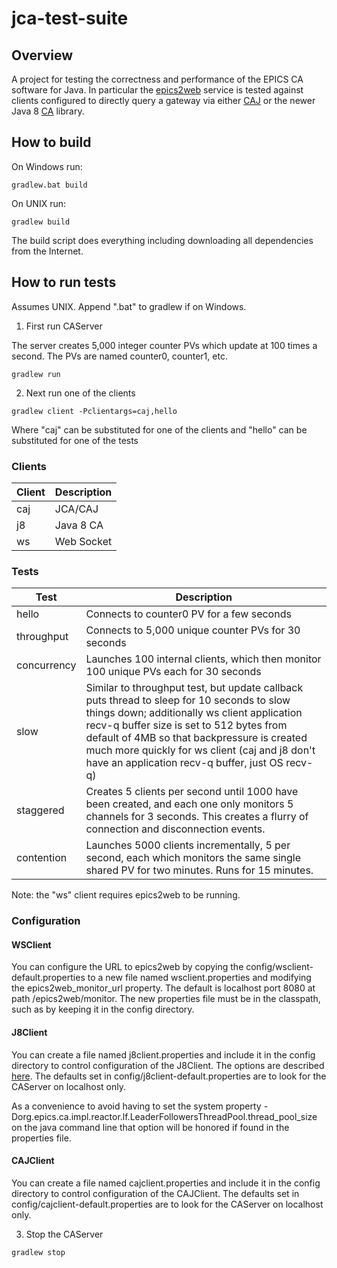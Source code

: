 # jca-test-suite

## Overview
A project for testing the correctness and performance of the EPICS CA software for Java.  In particular the [epics2web](https://github.com/JeffersonLab/epics2web) service is tested against clients configured to directly query a gateway via either [CAJ](https://github.com/epics-base/caj) or the newer Java 8 [CA](https://github.com/channelaccess/ca) library.

## How to build

On Windows run:

``
gradlew.bat build
``

On UNIX run:

``
gradlew build
``

The build script does everything including downloading all dependencies from the Internet.

## How to run tests
Assumes UNIX.  Append ".bat" to gradlew if on Windows.

1. First run CAServer

The server creates 5,000 integer counter PVs which update at 100 times a second.  The PVs are named counter0, counter1, etc.

``
gradlew run
``

2. Next run one of the clients

``
gradlew client -Pclientargs=caj,hello
``

Where "caj" can be substituted for one of the clients and "hello" can be substituted for one of the tests

### Clients
| Client | Description |
|--------|-------------|
| caj    | JCA/CAJ     |
| j8     | Java 8 CA   |
| ws     | Web Socket  |

### Tests
| Test        | Description |
|-------------|-------------|
| hello       | Connects to counter0 PV for a few seconds |
| throughput  | Connects to 5,000 unique counter PVs for 30 seconds |
| concurrency | Launches 100 internal clients, which then monitor 100 unique PVs each for 30 seconds |
| slow        | Similar to throughput test, but update callback puts thread to sleep for 10 seconds to slow things down; additionally ws client application recv-q buffer size is set to 512 bytes from default of 4MB so that backpressure is created much more quickly for ws client (caj and j8 don't have an application recv-q buffer, just OS recv-q) |
| staggered   | Creates 5 clients per second until 1000 have been created, and each one only monitors 5 channels for 3 seconds.  This creates a flurry of connection and disconnection events. |
| contention  | Launches 5000 clients incrementally, 5 per second, each which monitors the same single shared PV for two minutes.  Runs for 15 minutes.

Note: the "ws" client requires epics2web to be running.

### Configuration
#### WSClient
You can configure the URL to epics2web by copying the config/wsclient-default.properties to a new file named wsclient.properties and modifying the epics2web_monitor_url property.  The default is localhost port 8080 at path /epics2web/monitor.  The new properties file must be in the classpath, such as by keeping it in the config directory.
#### J8Client
You can create a file named j8client.properties and include it in the config directory to control configuration of the J8Client.  The options are described [here](https://github.com/channelaccess/ca).   The defaults set in config/j8client-default.properties are to look for the CAServer on localhost only.

As a convenience to avoid having to set the system property -Dorg.epics.ca.impl.reactor.lf.LeaderFollowersThreadPool.thread_pool_size on the java command line that option will be honored if found in the properties file.
#### CAJClient
You can create a file named cajclient.properties and include it in the config directory to control configuration of the CAJClient.  The defaults set in config/cajclient-default.properties are to look for the CAServer on localhost only.

3. Stop the CAServer

``
gradlew stop
``
